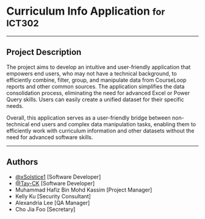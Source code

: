 <h1> Curriculum Info Application <small>for ICT302</small></h1>

<hr class="solid">

## Project Description


The project aims to develop an intuitive and user-friendly application that empowers end users, who may not have a technical background, to efficiently combine, filter, group, and manipulate data from CourseLoop reports and other common sources. The application simplifies the data consolidation process, eliminating the need for advanced Excel or Power Query skills. Users can easily create a unified dataset for their specific needs.

Overall, this application serves as a user-friendly bridge between non-technical end users and complex data manipulation tasks, enabling them to efficiently work with curriculum information and other datasets without the need for advanced software skills.

<hr class="solid">

## Authors

- [@xSolstice1](https://github.com/xSolstice1) [Software Developer]
- [@Tay-CK](https://github.com/Tay-CK) [Software Developer]
- Muhammad Hafiz Bin Mohd Kassim [Project Manager]
- Kelly Ku [Security Consultant]
- Alexandria Lee [QA Manager]
- Cho Jia Foo [Secretary]


